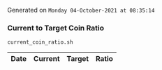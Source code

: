 Generated on `Monday 04-October-2021 at 08:35:14`

### Current to Target Coin Ratio
`current_coin_ratio.sh`

Date|Current|Target|Ratio
---|---|---|---
